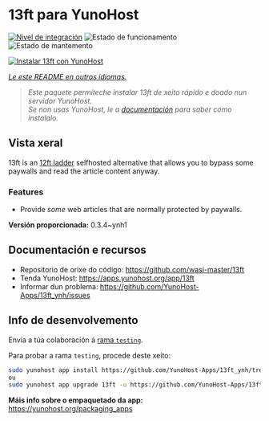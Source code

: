 <!--
NOTA: Este README foi creado automáticamente por <https://github.com/YunoHost/apps/tree/master/tools/readme_generator>
NON debe editarse manualmente.
-->

# 13ft para YunoHost

[![Nivel de integración](https://apps.yunohost.org/badge/integration/13ft)](https://ci-apps.yunohost.org/ci/apps/13ft/)
![Estado de funcionamento](https://apps.yunohost.org/badge/state/13ft)
![Estado de mantemento](https://apps.yunohost.org/badge/maintained/13ft)

[![Instalar 13ft con YunoHost](https://install-app.yunohost.org/install-with-yunohost.svg)](https://install-app.yunohost.org/?app=13ft)

*[Le este README en outros idiomas.](./ALL_README.md)*

> *Este paquete permíteche instalar 13ft de xeito rápido e doado nun servidor YunoHost.*  
> *Se non usas YunoHost, le a [documentación](https://yunohost.org/install) para saber como instalalo.*

## Vista xeral

13ft is an [12ft ladder](https://12ft.io) selfhosted alternative that allows you to bypass some paywalls and read the article content anyway.

### Features
- Provide *some* web articles that are normally protected by paywalls.


**Versión proporcionada:** 0.3.4~ynh1
## Documentación e recursos

- Repositorio de orixe do código: <https://github.com/wasi-master/13ft>
- Tenda YunoHost: <https://apps.yunohost.org/app/13ft>
- Informar dun problema: <https://github.com/YunoHost-Apps/13ft_ynh/issues>

## Info de desenvolvemento

Envía a túa colaboración á [rama `testing`](https://github.com/YunoHost-Apps/13ft_ynh/tree/testing).

Para probar a rama `testing`, procede deste xeito:

```bash
sudo yunohost app install https://github.com/YunoHost-Apps/13ft_ynh/tree/testing --debug
ou
sudo yunohost app upgrade 13ft -u https://github.com/YunoHost-Apps/13ft_ynh/tree/testing --debug
```

**Máis info sobre o empaquetado da app:** <https://yunohost.org/packaging_apps>
